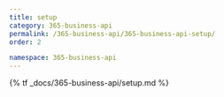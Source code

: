 ```yaml
---
title: setup
category: 365-business-api
permalink: /365-business-api/365-business-api-setup/
order: 2

namespace: 365-business-api
---
```


{% tf _docs/365-business-api/setup.md %}